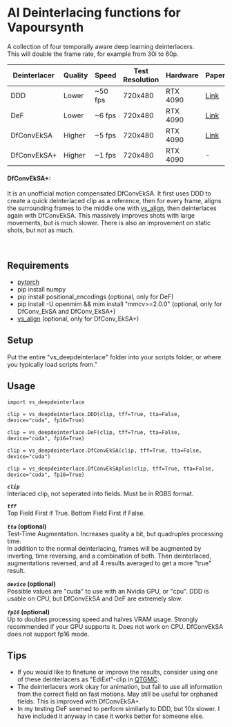 # AI Deinterlacing functions for Vapoursynth
A collection of four temporally aware deep learning deinterlacers.  
This will double the frame rate, for example from 30i to 60p.  

| Deinterlacer | Quality | Speed     | Test Resolution | Hardware | Paper                                                                     | Code 
| ------------ | ------- | --------- | ---------- | -------- | ------------------------------------------------------------------------- | ----
| DDD          | Lower   | ~50 fps   | 720x480    | RTX 4090 | [Link](https://studios.disneyresearch.com/2020/11/10/deep-deinterlacing/) | [Link](https://github.com/vincentvdschaft/Disney-Deep-Deinterlacing)
| DeF          | Lower   | ~6 fps    | 720x480    | RTX 4090 | [Link](https://link.springer.com/chapter/10.1007/978-981-99-8073-4_28)    | [Link](https://github.com/Anonymous2022-cv/DeT)
| DfConvEkSA   | Higher  | ~5 fps    | 720x480    | RTX 4090 | [Link](https://arxiv.org/pdf/2404.13018)                                  | [Link](https://github.com/KUIS-AI-Tekalp-Research-Group/Video-Deinterlacing)
| DfConvEkSA+  | Higher  | ~1 fps    | 720x480    | RTX 4090 |  -                                                                        | -

#### DfConvEkSA+:  
It is an unofficial motion compensated DfConvEkSA. It first uses DDD to create a quick deinterlaced clip as a reference, then for every frame, aligns the surrounding frames to the middle one with [vs_align](https://github.com/pifroggi/vs_align), then deinterlaces again with DfConvEkSA. This massively improves shots with large movements, but is much slower. There is also an improvement on static shots, but not as much.

<br />

## Requirements
* [pytorch](https://pytorch.org/)
* pip install numpy
* pip install positional_encodings (optional, only for DeF)
* pip install -U openmim && mim install "mmcv>=2.0.0" (optional, only for DfConv_EkSA and DfConv_EkSA+)
* [vs_align](https://github.com/pifroggi/vs_align) (optional, only for DfConv_EkSA+)

## Setup
Put the entire "vs_deepdeinterlace" folder into your scripts folder, or where you typically load scripts from."

## Usage

    import vs_deepdeinterlace

    clip = vs_deepdeinterlace.DDD(clip, tff=True, tta=False, device="cuda", fp16=True)

    clip = vs_deepdeinterlace.DeF(clip, tff=True, tta=False, device="cuda", fp16=True)

    clip = vs_deepdeinterlace.DfConvEkSA(clip, tff=True, tta=False, device="cuda")

    clip = vs_deepdeinterlace.DfConvEkSAplus(clip, tff=True, tta=False, device="cuda", fp16=True)

  
__*`clip`*__  
Interlaced clip, not seperated into fields. Must be in RGBS format.

__*`tff`*__  
Top Field First if True. Bottom Field First if False.

__*`tta`* (optional)__  
Test-Time Augmentation. Increases quality a bit, but quadruples processing time.  
In addition to the normal deinterlacing, frames will be augmented by inverting, time reversing, and a combination of both. Then deinterlaced, augmentations reversed, and all 4 results averaged to get a more "true" result.

__*`device`* (optional)__  
Possible values are "cuda" to use with an Nvidia GPU, or "cpu". DDD is usable on CPU, but DfConvEkSA and DeF are extremely slow.

__*`fp16`* (optional)__  
Up to doubles processing speed and halves VRAM usage. Strongly recommended if your GPU supports it. Does not work on CPU. DfConvEkSA does not support fp16 mode.


## Tips
* If you would like to finetune or improve the results, consider using one of these deinterlacers as "EdiExt"-clip in [QTGMC](https://github.com/HomeOfVapourSynthEvolution/havsfunc/blob/f11d79c98589c9dcb5b10beec35b631db68b495c/havsfunc/havsfunc.py#L1912).
* The deinterlacers work okay for animation, but fail to use all information from the correct field on fast motions. May still be useful for orphaned fields. This is improved with DfConvEkSA+.
* In my testing DeF seemed to perform similarly to DDD, but 10x slower. I have included it anyway in case it works better for someone else.
